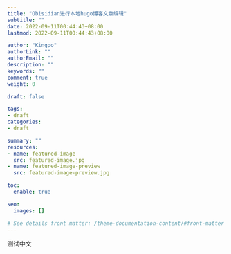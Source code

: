 ```yaml
---
title: "Obisidian进行本地hugo博客文章编辑"
subtitle: ""
date: 2022-09-11T00:44:43+08:00
lastmod: 2022-09-11T00:44:43+08:00

author: "Kingpo"
authorLink: ""
authorEmail: ""
description: ""
keywords: ""
comment: true
weight: 0

draft: false

tags:
- draft
categories:
- draft

summary: ""
resources:
- name: featured-image
  src: featured-image.jpg
- name: featured-image-preview
  src: featured-image-preview.jpg

toc:
  enable: true

seo:
  images: []

# See details front matter: /theme-documentation-content/#front-matter
---
```


<!--more-->
测试中文